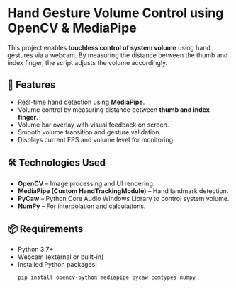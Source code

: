 # Hand Gesture Volume Control using OpenCV & MediaPipe

This project enables **touchless control of system volume** using hand gestures via a webcam. By measuring the distance between the thumb and index finger, the script adjusts the volume accordingly.

## 🎯 Features

- Real-time hand detection using **MediaPipe**.
- Volume control by measuring distance between **thumb and index finger**.
- Volume bar overlay with visual feedback on screen.
- Smooth volume transition and gesture validation.
- Displays current FPS and volume level for monitoring.

## 🛠️ Technologies Used

- **OpenCV** – Image processing and UI rendering.
- **MediaPipe (Custom HandTrackingModule)** – Hand landmark detection.
- **PyCaw** – Python Core Audio Windows Library to control system volume.
- **NumPy** – For interpolation and calculations.

## 📦 Requirements

- Python 3.7+
- Webcam (external or built-in)
- Installed Python packages:
  ```bash
  pip install opencv-python mediapipe pycaw comtypes numpy

